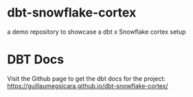 # dbt-snowflake-cortex

a demo repository to showcase a dbt x Snowflake cortex setup

# DBT Docs

Visit the Github page to get the dbt docs for the project: https://guillaumegsicara.github.io/dbt-snowflake-cortex/